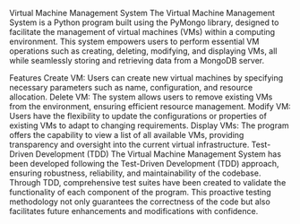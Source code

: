 Virtual Machine Management System
The Virtual Machine Management System is a Python program built using the PyMongo library, designed to facilitate the management of virtual machines (VMs) within a computing environment. This system empowers users to perform essential VM operations such as creating, deleting, modifying, and displaying VMs, all while seamlessly storing and retrieving data from a MongoDB server.

Features
Create VM: Users can create new virtual machines by specifying necessary parameters such as name, configuration, and resource allocation.
Delete VM: The system allows users to remove existing VMs from the environment, ensuring efficient resource management.
Modify VM: Users have the flexibility to update the configurations or properties of existing VMs to adapt to changing requirements.
Display VMs: The program offers the capability to view a list of all available VMs, providing transparency and oversight into the current virtual infrastructure.
Test-Driven Development (TDD)
The Virtual Machine Management System has been developed following the Test-Driven Development (TDD) approach, ensuring robustness, reliability, and maintainability of the codebase. Through TDD, comprehensive test suites have been created to validate the functionality of each component of the program. This proactive testing methodology not only guarantees the correctness of the code but also facilitates future enhancements and modifications with confidence.

